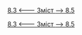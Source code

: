 [8.3 <--- ](8_3.md) [   Зміст   ](README.md) [--> 8.5](8_5.md)



[8.3 <--- ](8_3.md) [   Зміст   ](README.md) [--> 8.5](8_5.md)
